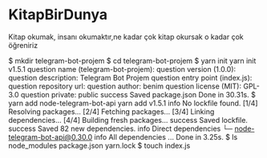 # KitapBirDunya
Kitap okumak, insanı okumaktır,ne kadar çok kitap okursak o kadar çok öğreniriz


$ mkdir telegram-bot-projem
$ cd telegram-bot-projem
$ yarn init
yarn init v1.5.1
question name (telegram-bot-projem): 
question version (1.0.0): 
question description: Telegram Bot Projem
question entry point (index.js): 
question repository url: 
question author: benim
question license (MIT): GPL-3.0
question private: public
success Saved package.json
Done in 30.31s.
$ yarn add node-telegram-bot-api
yarn add v1.5.1
info No lockfile found.
[1/4] Resolving packages...
[2/4] Fetching packages...
[3/4] Linking dependencies...
[4/4] Building fresh packages...
success Saved lockfile.
success Saved 82 new dependencies.
info Direct dependencies
└─ node-telegram-bot-api@0.30.0
info All dependencies
...
Done in 3.25s.
$ ls
node_modules  package.json  yarn.lock
$ touch index.js
